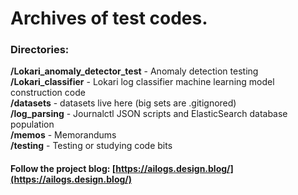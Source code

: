 # Archives of test codes.



### Directories:
**/Lokari_anomaly_detector_test** - Anomaly detection testing \
**/Lokari_classifier** - Lokari log classifier machine learning model construction code \
**/datasets** - datasets live here (big sets are .gitignored) \
**/log_parsing** - Journalctl JSON scripts and ElasticSearch database population \
**/memos** - Memorandums \
**/testing** - Testing or studying code bits


#### Follow the project blog: [https://ailogs.design.blog/](https://ailogs.design.blog/)
